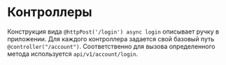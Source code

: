 # Контроллеры
Конструкция вида `@httpPost('/login') async login` описывает ручку в приложении.
Для каждого контроллера задается свой базовый путь `@controller("/account")`. 
Соответственно для вызова определенного метода используется `api/v1/account/login`.

